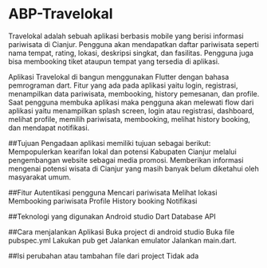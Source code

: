 # ABP-Travelokal

Travelokal adalah sebuah aplikasi berbasis mobile yang  berisi informasi pariwisata di Cianjur. Pengguna akan mendapatkan daftar pariwisata seperti nama tempat, rating, lokasi, deskripsi singkat, dan fasilitas. Pengguna juga bisa membooking tiket ataupun tempat yang tersedia di aplikasi.  

Aplikasi Travelokal di bangun menggunakan Flutter dengan bahasa pemrograman dart. Fitur yang ada pada aplikasi yaitu login, registrasi, menampilkan data pariwisata, membooking, history pemesanan, dan profile. Saat pengguna membuka aplikasi maka pengguna akan melewati flow dari aplikasi yaitu menampilkan splash screen, login atau registrasi, dashboard, melihat profile, memilih pariwisata, membooking, melihat history booking, dan mendapat notifikasi.

##Tujuan
Pengadaan aplikasi memiliki tujuan sebagai berikut:
Mempopulerkan kearifan lokal dan potensi Kabupaten Cianjur melalui pengembangan website sebagai media promosi.
Memberikan informasi mengenai potensi wisata di Cianjur yang masih banyak belum diketahui oleh masyarakat umum.

##Fitur
Autentikasi pengguna
Mencari pariwisata
Melihat lokasi
Membooking pariwisata
Profile
History booking
Notifikasi

##Teknologi yang digunakan
Android studio
Dart
Database
API

##Cara menjalankan Aplikasi
Buka project di android studio
Buka file pubspec.yml
Lakukan pub get
Jalankan emulator
Jalankan main.dart.

##Isi perubahan atau tambahan file dari project
Tidak ada

